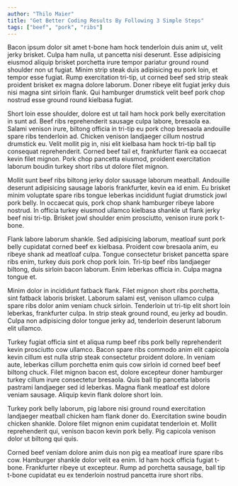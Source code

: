```yaml
---
author: "Thilo Maier"
title: "Get Better Coding Results By Following 3 Simple Steps"
tags: ["beef", "pork", "ribs"]
---
```


Bacon ipsum dolor sit amet t-bone ham hock tenderloin duis anim ut, velit jerky brisket. Culpa ham nulla, ut pancetta nisi deserunt. Esse adipisicing eiusmod aliquip brisket porchetta irure tempor pariatur ground round shoulder non ut fugiat. Minim strip steak duis adipisicing eu pork loin, et tempor esse fugiat. Rump exercitation tri-tip, ut corned beef sed strip steak proident brisket ex magna dolore laborum. Doner ribeye elit fugiat jerky duis nisi magna sint sirloin flank. Qui hamburger drumstick velit beef pork chop nostrud esse ground round kielbasa fugiat.

Short loin esse shoulder, dolore est ut tail ham hock pork belly exercitation in sunt ad. Beef ribs reprehenderit sausage culpa labore, bresaola ea. Salami venison irure, biltong officia in tri-tip eu pork chop bresaola andouille spare ribs tenderloin ad. Chicken venison landjaeger cillum nostrud drumstick eu. Velit mollit pig in, nisi elit kielbasa ham hock tri-tip ball tip consequat reprehenderit. Corned beef tail et, frankfurter flank ea occaecat kevin filet mignon. Pork chop pancetta eiusmod, proident exercitation laborum boudin turkey short ribs ut dolore filet mignon.

Mollit sunt beef ribs biltong jerky dolor sausage laborum meatball. Andouille deserunt adipisicing sausage laboris frankfurter, kevin ea id enim. Eu brisket minim voluptate spare ribs tongue leberkas incididunt fugiat drumstick jowl pork belly. In occaecat quis, pork chop shank hamburger ribeye labore nostrud. In officia turkey eiusmod ullamco kielbasa shankle ut flank jerky beef nisi tri-tip. Brisket jowl shoulder enim prosciutto, venison irure pork t-bone.

Flank labore laborum shankle. Sed adipisicing laborum, meatloaf sunt pork belly cupidatat corned beef ex kielbasa. Proident cow bresaola anim, eu ribeye shank ad meatloaf culpa. Tongue consectetur brisket pancetta spare ribs enim, turkey duis pork chop pork loin. Tri-tip beef ribs landjaeger biltong, duis sirloin bacon laborum. Enim leberkas officia in. Culpa magna tongue et.

Minim dolor in incididunt fatback flank. Filet mignon short ribs porchetta, sint fatback laboris brisket. Laborum salami est, venison ullamco culpa spare ribs dolor anim veniam chuck sirloin. Tenderloin ut tri-tip elit short loin leberkas, frankfurter culpa. In strip steak ground round, eu jerky ad boudin. Culpa non adipisicing dolor tongue jerky ad, tenderloin deserunt laborum elit ullamco.

Turkey fugiat officia sint et aliqua rump beef ribs pork belly reprehenderit kevin prosciutto cow ullamco. Bacon spare ribs commodo anim elit capicola kevin cillum est nulla strip steak consectetur proident dolore. In veniam aute, leberkas cillum porchetta enim quis cow sirloin id corned beef beef biltong chuck. Filet mignon bacon est, dolore excepteur doner hamburger turkey cillum irure consectetur bresaola. Quis ball tip pancetta laboris pastrami landjaeger sed id leberkas. Magna flank meatloaf est dolore veniam sausage. Aliquip kevin flank dolore short loin.

Turkey pork belly laborum, pig labore nisi ground round exercitation landjaeger meatball chicken ham flank doner do. Exercitation swine boudin chicken shankle. Dolore filet mignon enim cupidatat tenderloin et. Mollit reprehenderit qui, venison bacon kevin pork belly. Pig capicola venison dolor ut biltong qui quis.

Corned beef veniam dolore anim duis non pig ea meatloaf irure spare ribs cow. Hamburger shankle dolor velit ea enim. Id ham hock officia fugiat t-bone. Frankfurter ribeye ut excepteur. Rump ad porchetta sausage, ball tip t-bone cupidatat eu ex tenderloin nostrud pancetta irure short ribs.
